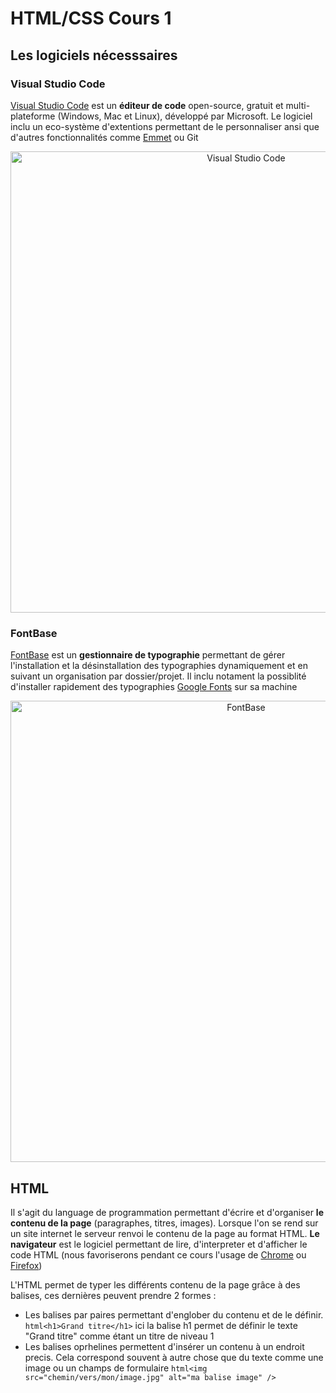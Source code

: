 # HTML/CSS Cours 1

## Les logiciels nécesssaires

### Visual Studio Code

[Visual Studio Code](https://code.visualstudio.com/Download) est un **éditeur de code** open-source, gratuit et multi-plateforme (Windows, Mac et Linux), développé par Microsoft. Le logiciel inclu un eco-système d'extentions permettant de le personnaliser ansi que d'autres fonctionnalités comme [Emmet](https://docs.emmet.io/cheat-sheet/) ou Git

<p align="center">
  <img src="https://code.visualstudio.com/assets/home/home-screenshot-win.png" alt="Visual Studio Code" width="738">
</p>

### FontBase

[FontBase](https://fontba.se/) est un **gestionnaire de typographie** permettant de gérer l'installation et la désinstallation des typographies dynamiquement et en suivant un organisation par dossier/projet. Il inclu notament la possiblité d'installer rapidement des typographies [Google Fonts](https://fonts.google.com/) sur sa machine

<p align="center">
  <img src="https://www.fossmint.com/wp-content/uploads/2017/05/FontBase-Font-Manager-for-Linux.png" alt="FontBase" width="738">
</p>

## HTML

Il s'agit du language de programmation permettant d'écrire et d'organiser **le contenu de la page** (paragraphes, titres, images). Lorsque l'on se rend sur un site internet le serveur renvoi le contenu de la page au format HTML.
**Le navigateur** est le logiciel permettant de lire, d'interpreter et d'afficher le code HTML (nous favoriserons pendant ce cours l'usage de [Chrome](https://www.google.fr/chrome/) ou [Firefox](https://www.mozilla.org/fr/firefox/new/))

L'HTML permet de typer les différents contenu de la page grâce à des balises, ces dernières peuvent prendre 2 formes :

- Les balises par paires permettant d'englober du contenu et de le définir. `html<h1>Grand titre</h1>` ici la balise h1 permet de définir le texte "Grand titre" comme étant un titre de niveau 1
- Les balises oprhelines permettent d'insérer un contenu à un endroit precis. Cela correspond souvent à autre chose que du texte comme une image ou un champs de formulaire `html<img src="chemin/vers/mon/image.jpg" alt="ma balise image" />`
